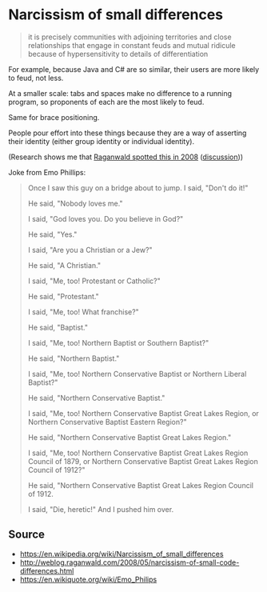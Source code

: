 # Narcissism of small differences

> it is precisely communities with adjoining territories and close relationships that engage in constant feuds and mutual ridicule because of hypersensitivity to details of differentiation

For example, because Java and C# are so similar, their users are more likely to feud, not less.

At a smaller scale: tabs and spaces make no difference to a running program, so proponents of each are the most likely to feud.

Same for brace positioning. 

People pour effort into these things because they are a way of asserting their identity (either group identity or individual identity).


(Research shows me that [Raganwald spotted this in 2008](http://weblog.raganwald.com/2008/05/narcissism-of-small-code-differences.html) ([discussion](https://news.ycombinator.com/item?id=6710668)))


Joke from Emo Phillips:


> Once I saw this guy on a bridge about to jump. I said, "Don't do it!"
>
> He said, "Nobody loves me."
>
> I said, "God loves you. Do you believe in God?"
>
> He said, "Yes."
>
> I said, "Are you a Christian or a Jew?"
>
> He said, "A Christian."
>
> I said, "Me, too! Protestant or Catholic?"
>
> He said, "Protestant."
>
> I said, "Me, too! What franchise?"
>
> He said, "Baptist."
>
> I said, "Me, too! Northern Baptist or Southern Baptist?"
>
> He said, "Northern Baptist."
>
> I said, "Me, too! Northern Conservative Baptist or Northern Liberal Baptist?"
>
> He said, "Northern Conservative Baptist."
>
> I said, "Me, too! Northern Conservative Baptist Great Lakes Region, or Northern Conservative Baptist Eastern Region?"
>
> He said, "Northern Conservative Baptist Great Lakes Region."
>
> I said, "Me, too! Northern Conservative Baptist Great Lakes Region Council of 1879, or Northern Conservative Baptist Great Lakes Region Council of 1912?"
>
> He said, "Northern Conservative Baptist Great Lakes Region Council of 1912.
>
> I said, "Die, heretic!" And I pushed him over.


## Source

 * <https://en.wikipedia.org/wiki/Narcissism_of_small_differences>
 * <http://weblog.raganwald.com/2008/05/narcissism-of-small-code-differences.html> 
 * <https://en.wikiquote.org/wiki/Emo_Philips>
